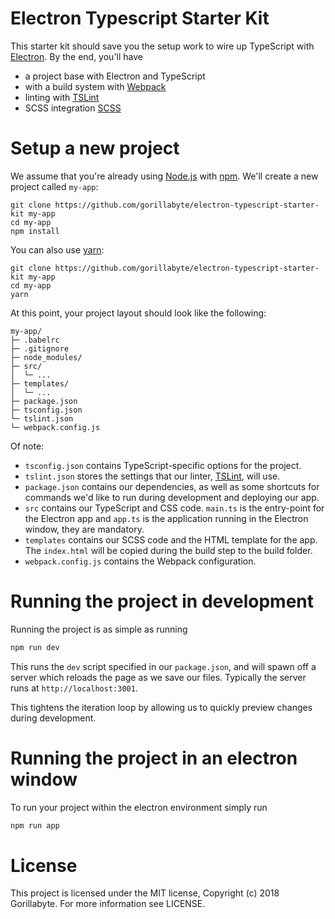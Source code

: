 # Electron Typescript Starter Kit

This starter kit should save you the setup work to wire up TypeScript with [Electron](https://electronjs.org/).
By the end, you'll have

* a project base with Electron and TypeScript
* with a build system with [Webpack](https://webpack.js.org/)
* linting with [TSLint](https://palantir.github.io/tslint/)
* SCSS integration [SCSS](https://sass-lang.com//)


# Setup a new project

We assume that you're already using [Node.js](https://nodejs.org/) with [npm](https://www.npmjs.com/).
We'll create a new project called `my-app`:

```shell
git clone https://github.com/gorillabyte/electron-typescript-starter-kit my-app
cd my-app
npm install
```

You can also use [yarn](https://yarnpkg.com/lang/en/):

```shell
git clone https://github.com/gorillabyte/electron-typescript-starter-kit my-app
cd my-app
yarn
```

At this point, your project layout should look like the following:

```text
my-app/
├─ .babelrc
├─ .gitignore
├─ node_modules/
├─ src/
│  └─ ...
├─ templates/
│  └─ ...
├─ package.json
├─ tsconfig.json
└─ tslint.json
└─ webpack.config.js
```

Of note:

* `tsconfig.json` contains TypeScript-specific options for the project.
* `tslint.json` stores the settings that our linter, [TSLint](https://github.com/palantir/tslint), will use.
* `package.json` contains our dependencies, as well as some shortcuts for commands we'd like to run during development and deploying our app.
* `src` contains our TypeScript and CSS code. `main.ts` is the entry-point for the Electron app and `app.ts` is the application running in the Electron window, they are mandatory.
* `templates` contains our SCSS code and the HTML template for the app. The `index.html` will be copied during the build step to the build folder.
* `webpack.config.js` contains the Webpack configuration.

# Running the project in development

Running the project is as simple as running

```sh
npm run dev
```

This runs the `dev` script specified in our `package.json`, and will spawn off a server which reloads the page as we save our files.
Typically the server runs at `http://localhost:3001`.

This tightens the iteration loop by allowing us to quickly preview changes during development.

# Running the project in an electron window

To run your project within the electron environment simply run

```sh
npm run app
```

# License
This project is licensed under the MIT license, Copyright (c) 2018 Gorillabyte. For more information see LICENSE.
